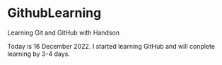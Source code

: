 # GithubLearning
Learning Git and GitHub with Handson

Today is 16 December 2022. I started learning GitHub and will conplete learning by 3-4 days.
